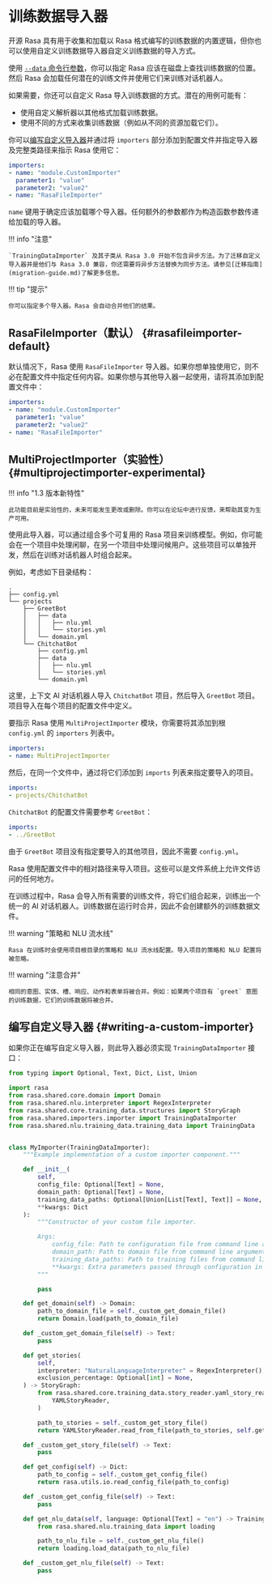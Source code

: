 # 训练数据导入器

开源 Rasa 具有用于收集和加载以 Rasa 格式编写的训练数据的内置逻辑，但你也可以使用自定义训练数据导入器自定义训练数据的导入方式。

使用 [`--data` 命令行参数](command-line-interface.md)，你可以指定 Rasa 应该在磁盘上查找训练数据的位置。然后 Rasa 会加载任何潜在的训练文件并使用它们来训练对话机器人。

如果需要，你还可以自定义 Rasa 导入训练数据的方式。潜在的用例可能有：

- 使用自定义解析器以其他格式加载训练数据。
- 使用不同的方式来收集训练数据（例如从不同的资源加载它们）。

你可以[编写自定义导入器](training-data-importers.md#writing-a-custom-importer)并通过将 `importers` 部分添加到配置文件并指定导入器及完整类路径来指示 Rasa 使用它：

```yaml title="config.yml" hl_lines="2 3 4"
importers:
- name: "module.CustomImporter"
  parameter1: "value"
  parameter2: "value2"
- name: "RasaFileImporter"
```

`name` 键用于确定应该加载哪个导入器。任何额外的参数都作为构造函数参数传递给加载的导入器。

!!! info "注意"

    `TrainingDataImporter` 及其子类从 Rasa 3.0 开始不包含异步方法。为了迁移自定义导入器并是他们与 Rasa 3.0 兼容，你还需要将异步方法替换为同步方法。请参见[迁移指南](migration-guide.md)了解更多信息。

!!! tip "提示"

    你可以指定多个导入器。Rasa 会自动合并他们的结果。

## RasaFileImporter（默认） {#rasafileimporter-default}

默认情况下，Rasa 使用 `RasaFileImporter` 导入器。如果你想单独使用它，则不必在配置文件中指定任何内容。如果你想与其他导入器一起使用，请将其添加到配置文件中：

```yaml title="config.yml" hl_lines="5"
importers:
- name: "module.CustomImporter"
  parameter1: "value"
  parameter2: "value2"
- name: "RasaFileImporter"
```

## MultiProjectImporter（实验性） {#multiprojectimporter-experimental}

!!! info "1.3 版本新特性"

    此功能目前是实验性的，未来可能发生更改或删除。你可以在论坛中进行反馈，来帮助其变为生产可用。

使用此导入器，可以通过组合多个可复用的 Rasa 项目来训练模型。例如，你可能会在一个项目中处理闲聊，在另一个项目中处理问候用户。这些项目可以单独开发，然后在训练对话机器人时组合起来。

例如，考虑如下目录结构：

```
.
├── config.yml
└── projects
    ├── GreetBot
    │   ├── data
    │   │   ├── nlu.yml
    │   │   └── stories.yml
    │   └── domain.yml
    └── ChitchatBot
        ├── config.yml
        ├── data
        │   ├── nlu.yml
        │   └── stories.yml
        └── domain.yml
```

这里，上下文 AI 对话机器人导入 `ChitchatBot` 项目，然后导入 `GreetBot` 项目。项目导入在每个项目的配置文件中定义。

要指示 Rasa 使用 `MultiProjectImporter` 模块，你需要将其添加到根 `config.yml` 的 `importers` 列表中。

```yaml title="./config.yml"
importers:
- name: MultiProjectImporter
```

然后，在同一个文件中，通过将它们添加到 `imports` 列表来指定要导入的项目。

```yaml title="./config.yml"
imports:
- projects/ChitchatBot
```

`ChitchatBot` 的配置文件需要参考 `GreetBot`：

```yaml title="./ChitchatBot/config.yml"
imports:
- ../GreetBot
```

由于 `GreetBot` 项目没有指定要导入的其他项目，因此不需要 `config.yml`。

Rasa 使用配置文件中的相对路径来导入项目。这些可以是文件系统上允许文件访问的任何地方。

在训练过程中，Rasa 会导入所有需要的训练文件，将它们组合起来，训练出一个统一的 AI 对话机器人。训练数据在运行时合并，因此不会创建额外的训练数据文件。

!!! warning "策略和 NLU 流水线"

    Rasa 在训练时会使用项目根目录的策略和 NLU 流水线配置。导入项目的策略和 NLU 配置将被忽略。

!!! warning "注意合并"

    相同的意图、实体、槽、响应、动作和表单将被合并。例如：如果两个项目有 `greet` 意图的训练数据，它们的训练数据将被合并。

## 编写自定义导入器 {#writing-a-custom-importer}

如果你正在编写自定义导入器，则此导入器必须实现 `TrainingDataImporter` 接口：

```python
from typing import Optional, Text, Dict, List, Union

import rasa
from rasa.shared.core.domain import Domain
from rasa.shared.nlu.interpreter import RegexInterpreter
from rasa.shared.core.training_data.structures import StoryGraph
from rasa.shared.importers.importer import TrainingDataImporter
from rasa.shared.nlu.training_data.training_data import TrainingData


class MyImporter(TrainingDataImporter):
    """Example implementation of a custom importer component."""

    def __init__(
        self,
        config_file: Optional[Text] = None,
        domain_path: Optional[Text] = None,
        training_data_paths: Optional[Union[List[Text], Text]] = None,
        **kwargs: Dict
    ):
        """Constructor of your custom file importer.

        Args:
            config_file: Path to configuration file from command line arguments.
            domain_path: Path to domain file from command line arguments.
            training_data_paths: Path to training files from command line arguments.
            **kwargs: Extra parameters passed through configuration in configuration file.
        """

        pass

    def get_domain(self) -> Domain:
        path_to_domain_file = self._custom_get_domain_file()
        return Domain.load(path_to_domain_file)

    def _custom_get_domain_file(self) -> Text:
        pass

    def get_stories(
        self,
        interpreter: "NaturalLanguageInterpreter" = RegexInterpreter(),
        exclusion_percentage: Optional[int] = None,
    ) -> StoryGraph:
        from rasa.shared.core.training_data.story_reader.yaml_story_reader import (
            YAMLStoryReader,
        )

        path_to_stories = self._custom_get_story_file()
        return YAMLStoryReader.read_from_file(path_to_stories, self.get_domain())

    def _custom_get_story_file(self) -> Text:
        pass

    def get_config(self) -> Dict:
        path_to_config = self._custom_get_config_file()
        return rasa.utils.io.read_config_file(path_to_config)

    def _custom_get_config_file(self) -> Text:
        pass

    def get_nlu_data(self, language: Optional[Text] = "en") -> TrainingData:
        from rasa.shared.nlu.training_data import loading

        path_to_nlu_file = self._custom_get_nlu_file()
        return loading.load_data(path_to_nlu_file)

    def _custom_get_nlu_file(self) -> Text:
        pass
```
